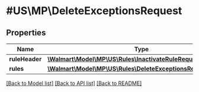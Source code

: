# #US\MP\DeleteExceptionsRequest

## Properties

Name | Type | Description | Notes
------------ | ------------- | ------------- | -------------
**ruleHeader** | [**\Walmart\Model\MP\US\Rules\InactivateRuleRequestRuleHeader**](InactivateRuleRequestRuleHeader.md) |  | [optional]
**rules** | [**\Walmart\Model\MP\US\Rules\DeleteExceptionsRequestRules**](DeleteExceptionsRequestRules.md) |  | [optional]


[[Back to Model list]](../) [[Back to API list]](../../Api/US/MP) [[Back to README]](../../README.md)

